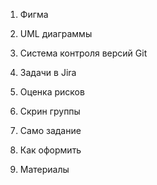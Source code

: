 1. Фигма
2. UML диаграммы
3. Система контроля версий Git
4. Задачи в Jira
5. Оценка рисков




1. Скрин группы
2. Само задание
3. Как оформить
4. Материалы